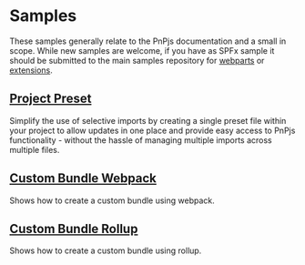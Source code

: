 # Samples

These samples generally relate to the PnPjs documentation and a small in scope. While new samples are welcome, if you have as SPFx sample it should be submitted to the main samples repository for [webparts](https://github.com/SharePoint/sp-dev-fx-webparts) or [extensions](https://github.com/SharePoint/sp-dev-fx-extensions).

## [Project Preset](./project-preset/README.md)

Simplify the use of selective imports by creating a single preset file within your project to allow updates in one place and provide easy access to PnPjs functionality - without the hassle of managing multiple imports across multiple files.

## [Custom Bundle Webpack](./custom-bundle-webpack/readme.md)

Shows how to create a custom bundle using webpack.

## [Custom Bundle Rollup](./custom-bundle-rollup/readme.md)

Shows how to create a custom bundle using rollup.

